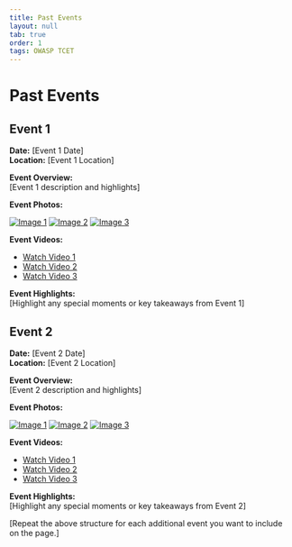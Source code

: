 ```yaml
---
title: Past Events
layout: null
tab: true
order: 1
tags: OWASP TCET
---
```


# Past Events

## Event 1

**Date:** [Event 1 Date]  
**Location:** [Event 1 Location]

**Event Overview:**  
[Event 1 description and highlights]

**Event Photos:**

[![Image 1](event1_image1.jpg)](event1_image1_link)
[![Image 2](event1_image2.jpg)](event1_image2_link)
[![Image 3](event1_image3.jpg)](event1_image3_link)

**Event Videos:**

- [Watch Video 1](event1_social_media_link_1)
- [Watch Video 2](event1_social_media_link_2)
- [Watch Video 3](event1_social_media_link_3)

**Event Highlights:**  
[Highlight any special moments or key takeaways from Event 1]

## Event 2

**Date:** [Event 2 Date]  
**Location:** [Event 2 Location]

**Event Overview:**  
[Event 2 description and highlights]

**Event Photos:**

[![Image 1](event2_image1.jpg)](event2_image1_link)
[![Image 2](event2_image2.jpg)](event2_image2_link)
[![Image 3](event2_image3.jpg)](event2_image3_link)

**Event Videos:**

- [Watch Video 1](event2_social_media_link_1)
- [Watch Video 2](event2_social_media_link_2)
- [Watch Video 3](event2_social_media_link_3)

**Event Highlights:**  
[Highlight any special moments or key takeaways from Event 2]

[Repeat the above structure for each additional event you want to include on the page.]
